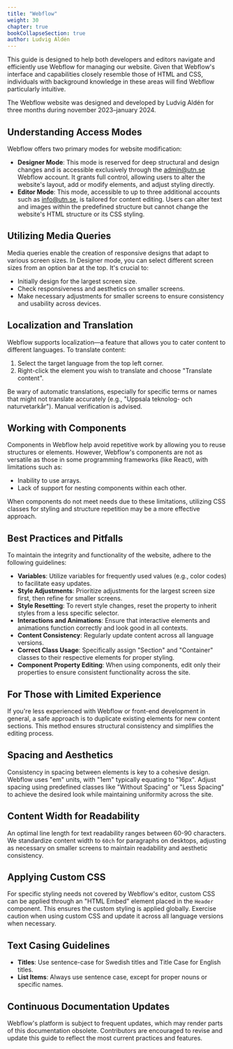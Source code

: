 ```yaml
---
title: "Webflow"
weight: 30
chapter: true
bookCollapseSection: true
author: Ludvig Aldén
---
```


This guide is designed to help both developers and editors navigate and efficiently use Webflow for managing our website. Given that Webflow's interface and capabilities closely resemble those of HTML and CSS, individuals with background knowledge in these areas will find Webflow particularly intuitive.

The Webflow website was designed and developed by Ludvig Aldén for three months during november 2023–january 2024.

## Understanding Access Modes

Webflow offers two primary modes for website modification:

- **Designer Mode**: This mode is reserved for deep structural and design changes and is accessible exclusively through the [admin@utn.se](mailto:admin@utn.se) Webflow account. It grants full control, allowing users to alter the website's layout, add or modify elements, and adjust styling directly.
- **Editor Mode**: This mode, accessible to up to three additional accounts such as [info@utn.se](mailto:info@utn.se), is tailored for content editing. Users can alter text and images within the predefined structure but cannot change the website's HTML structure or its CSS styling.

## Utilizing Media Queries

Media queries enable the creation of responsive designs that adapt to various screen sizes. In Designer mode, you can select different screen sizes from an option bar at the top. It's crucial to:

- Initially design for the largest screen size.
- Check responsiveness and aesthetics on smaller screens.
- Make necessary adjustments for smaller screens to ensure consistency and usability across devices.

## Localization and Translation

Webflow supports localization—a feature that allows you to cater content to different languages. To translate content:

1. Select the target language from the top left corner.
2. Right-click the element you wish to translate and choose "Translate content".

Be wary of automatic translations, especially for specific terms or names that might not translate accurately (e.g., "Uppsala teknolog- och naturvetarkår"). Manual verification is advised.

## Working with Components

Components in Webflow help avoid repetitive work by allowing you to reuse structures or elements. However, Webflow's components are not as versatile as those in some programming frameworks (like React), with limitations such as:

- Inability to use arrays.
- Lack of support for nesting components within each other.

When components do not meet needs due to these limitations, utilizing CSS classes for styling and structure repetition may be a more effective approach.

## Best Practices and Pitfalls

To maintain the integrity and functionality of the website, adhere to the following guidelines:

- **Variables**: Utilize variables for frequently used values (e.g., color codes) to facilitate easy updates.
- **Style Adjustments**: Prioritize adjustments for the largest screen size first, then refine for smaller screens.
- **Style Resetting**: To revert style changes, reset the property to inherit styles from a less specific selector.
- **Interactions and Animations**: Ensure that interactive elements and animations function correctly and look good in all contexts.
- **Content Consistency**: Regularly update content across all language versions.
- **Correct Class Usage**: Specifically assign "Section" and "Container" classes to their respective elements for proper styling.
- **Component Property Editing**: When using components, edit only their properties to ensure consistent functionality across the site.

## For Those with Limited Experience

If you're less experienced with Webflow or front-end development in general, a safe approach is to duplicate existing elements for new content sections. This method ensures structural consistency and simplifies the editing process.

## Spacing and Aesthetics

Consistency in spacing between elements is key to a cohesive design. Webflow uses "em" units, with "1em" typically equating to "16px". Adjust spacing using predefined classes like "Without Spacing" or "Less Spacing" to achieve the desired look while maintaining uniformity across the site.

## Content Width for Readability

An optimal line length for text readability ranges between 60-90 characters. We standardize content width to `60ch` for paragraphs on desktops, adjusting as necessary on smaller screens to maintain readability and aesthetic consistency.

## Applying Custom CSS

For specific styling needs not covered by Webflow's editor, custom CSS can be applied through an "HTML Embed" element placed in the `Header` component. This ensures the custom styling is applied globally. Exercise caution when using custom CSS and update it across all language versions when necessary.

## Text Casing Guidelines

- **Titles**: Use sentence-case for Swedish titles and Title Case for English titles.
- **List Items**: Always use sentence case, except for proper nouns or specific names.

## Continuous Documentation Updates

Webflow's platform is subject to frequent updates, which may render parts of this documentation obsolete. Contributors are encouraged to revise and update this guide to reflect the most current practices and features.
